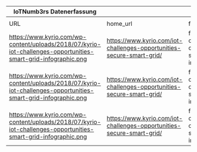 |IoTNumb3rs Datenerfassung|||||||||||
| ---- | ---- | ---- | ---- | ---- | ---- | ---- | ---- | ---- | ---- | ---- |
||||||||||||
|URL|home_url|filename|device_class|device_count|market_class|market_volume|prognosis_year|publication_year|authorship_class|Dropbox folder|
|https://www.kyrio.com/wp-content/uploads/2018/07/kyrio-iot-challenges-opportunities-smart-grid-infographic.png|https://www.kyrio.com/iot-challenges-opportunities-secure-smart-grid/|file7_kyrio-iot-challenges-opportunities-smart-grid-infographic.png|||value|15000000000|2024|2018|blogger|JinlinHolic/20181123-1800|
|https://www.kyrio.com/wp-content/uploads/2018/07/kyrio-iot-challenges-opportunities-smart-grid-infographic.png|https://www.kyrio.com/iot-challenges-opportunities-secure-smart-grid/|file7_kyrio-iot-challenges-opportunities-smart-grid-infographic.png|Smart|1500000000|||2020|2018|blogger||
|https://www.kyrio.com/wp-content/uploads/2018/07/kyrio-iot-challenges-opportunities-smart-grid-infographic.png|https://www.kyrio.com/iot-challenges-opportunities-secure-smart-grid/|file7_kyrio-iot-challenges-opportunities-smart-grid-infographic.png|||benefits|2E+12|2024|2018|blogger||
